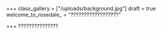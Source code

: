 +++
class_gallery = ["/uploads/background.jpg"]
draft = true
welcome_to_rosedale_ = "??????????????????"

+++
???????????????